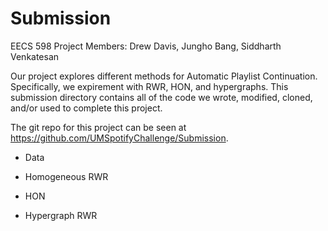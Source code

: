 # Submission

EECS 598 Project
Members: Drew Davis, Jungho Bang, Siddharth Venkatesan

Our project explores different methods for Automatic Playlist Continuation. Specifically, we expirement with RWR, HON, and hypergraphs. This submission directory contains all of the code we wrote, modified, cloned, and/or used to complete this project.

The git repo for this project can be seen at https://github.com/UMSpotifyChallenge/Submission.


- Data

- Homogeneous RWR

- HON

- Hypergraph RWR
